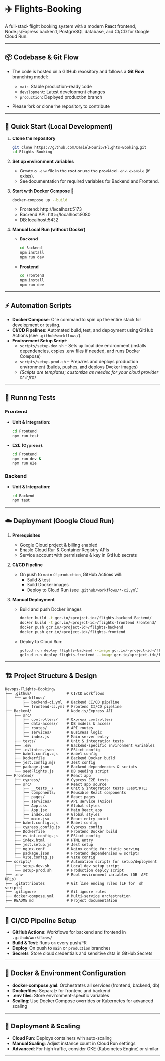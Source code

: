 # ✈️ Flights-Booking

A full-stack flight booking system with a modern React frontend, Node.js/Express backend, PostgreSQL database, and CI/CD for Google Cloud Run.

---

## 📦 Codebase & Git Flow

- The code is hosted on a GitHub repository and follows a **Git Flow** branching model:

  - `main`: Stable production-ready code
  - `development`: Latest development changes
  - `production`: Deployed production branch

- Please fork or clone the repository to contribute.

---

## 🚀 Quick Start (Local Development)

1. **Clone the repository**

   ```bash
   git clone https://github.com/DanielHouri5/Flights-Booking.git
   cd Flights-Booking
   ```

2. **Set up environment variables**

   - Create a `.env` file in the root or use the provided `.env.example` (if exists).
   - See documentation for required variables for Backend and Frontend.

3. **Start with Docker Compose 🐳**

   ```bash
   docker-compose up --build
   ```

   - Frontend: http://localhost:5173
   - Backend API: http://localhost:8080
   - DB: localhost:5432

4. **Manual Local Run (without Docker)**

   - **Backend**
     ```bash
     cd Backend
     npm install
     npm run dev
     ```
   - **Frontend**
     ```bash
     cd Frontend
     npm install
     npm run dev
     ```

---

## ⚡ Automation Scripts

- **Docker Compose**: One command to spin up the entire stack for development or testing.
- **CI/CD Pipelines**: Automated build, test, and deployment using GitHub Actions (see `.github/workflows/`).
- **Environment Setup Script**:
  - `scripts/setup-dev.sh` – Sets up local dev environment (installs dependencies, copies .env files if needed, and runs Docker Compose)
  - `scripts/setup-prod.sh` – Prepares and deploys production environment (builds, pushes, and deploys Docker images)
  - _(Scripts are templates; customize as needed for your cloud provider or infra)_

---

## 🧪 Running Tests

### Frontend

- **Unit & Integration:**
  ```bash
  cd Frontend
  npm run test
  ```
- **E2E (Cypress):**
  ```bash
  cd Frontend
  npm run dev &
  npm run e2e
  ```

### Backend

- **Unit & Integration:**
  ```bash
  cd Backend
  npm test
  ```

---

## ☁️ Deployment (Google Cloud Run)

1. **Prerequisites**

   - Google Cloud project & billing enabled
   - Enable Cloud Run & Container Registry APIs
   - Service account with permissions & key in GitHub secrets

2. **CI/CD Pipeline**

   - On push to `main` or `production`, GitHub Actions will:
     - Build & test
     - Build Docker images
     - Deploy to Cloud Run (see `.github/workflows/*-ci.yml`)

3. **Manual Deployment**
   - Build and push Docker images:
     ```bash
     docker build -t gcr.io/<project-id>/flights-backend Backend/
     docker build -t gcr.io/<project-id>/flights-frontend Frontend/
     docker push gcr.io/<project-id>/flights-backend
     docker push gcr.io/<project-id>/flights-frontend
     ```
   - Deploy to Cloud Run:
     ```bash
     gcloud run deploy flights-backend --image gcr.io/<project-id>/flights-backend --platform managed --region us-central1 --allow-unauthenticated --set-env-vars "DATABASE_URL=..."
     gcloud run deploy flights-frontend --image gcr.io/<project-id>/flights-frontend --platform managed --region us-central1 --allow-unauthenticated --set-env-vars "VITE_SERVICE_URL=..."
     ```

---

## 🏗️ Project Structure & Design

```
Devops-Flights-Booking/
├── .github/                # CI/CD workflows
│   └── workflows/
│       ├── backend-ci.yml  # Backend CI/CD pipeline
│       └── frontend-ci.yml # Frontend CI/CD pipeline
├── Backend/                # Node.js/Express API
│   ├── src/
│   │   ├── controllers/    # Express controllers
│   │   ├── data-access/    # DB models & access
│   │   ├── routes/         # API routes
│   │   ├── services/       # Business logic
│   │   └── index.js        # Main server entry
│   ├── tests/              # Unit & integration tests
│   ├── .env                # Backend-specific environment variables
│   ├── .eslintrc.json      # ESLint config
│   ├── babel.config.cjs    # Babel config
│   ├── Dockerfile          # Backend Docker build
│   ├── jest.config.mjs     # Jest config
│   ├── package.json        # Backend dependencies & scripts
│   └── seedFlights.js      # DB seeding script
├── Frontend/               # React app
│   ├── cypress/            # Cypress E2E tests
│   ├── src/                # React app source
│   │   ├── __tests__/      # Unit & integration tests (Jest/RTL)
│   │   ├── components/     # Reusable React components
│   │   ├── pages/          # React pages
│   │   ├── services/       # API service (Axios)
│   │   ├── App.css         # Global styles
│   │   ├── App.jsx         # Main React app
│   │   ├── index.css       # Global styles
│   │   └── main.jsx        # React entry point
│   ├── babel.config.cjs    # Babel config
│   ├── cypress.config.js   # Cypress config
│   ├── Dockerfile          # Frontend Docker build
│   ├── eslint.config.js    # ESLint config
│   ├── index.html          # HTML entry
│   ├── jest.setup.js       # Jest setup
│   ├── nginx.conf          # Nginx config for static serving
│   ├── package.json        # Frontend dependencies & scripts
│   └── vite.config.js      # Vite config
├── scripts/                # Automation scripts for setup/deployment
│   ├── setup-dev.sh        # Local dev setup script
│   └── setup-prod.sh       # Production deploy script
├── .env                    # Root environment variables (DB, API URLs)
├── .gitattributes          # Git line ending rules (LF for .sh scripts)
├── .gitignore              # Git ignore rules
├── docker-compose.yml      # Multi-service orchestration
├── README.md               # Project documentation
```

---

## 🔄 CI/CD Pipeline Setup

- **GitHub Actions**: Workflows for backend and frontend in `.github/workflows/`
- **Build & Test**: Runs on every push/PR
- **Deploy**: On push to `main` or `production` branches
- **Secrets**: Store cloud credentials and sensitive data in GitHub Secrets

---

## 🐳 Docker & Environment Configuration

- **docker-compose.yml**: Orchestrates all services (frontend, backend, db)
- **Dockerfiles**: Separate for frontend and backend
- **.env files**: Store environment-specific variables
- **Scaling**: Use Docker Compose overrides or Kubernetes for advanced scaling

---

## 🚀 Deployment & Scaling

- **Cloud Run**: Deploys containers with auto-scaling
- **Manual Scaling**: Adjust instance count in Cloud Run settings
- **Advanced**: For high traffic, consider GKE (Kubernetes Engine) or similar

---
